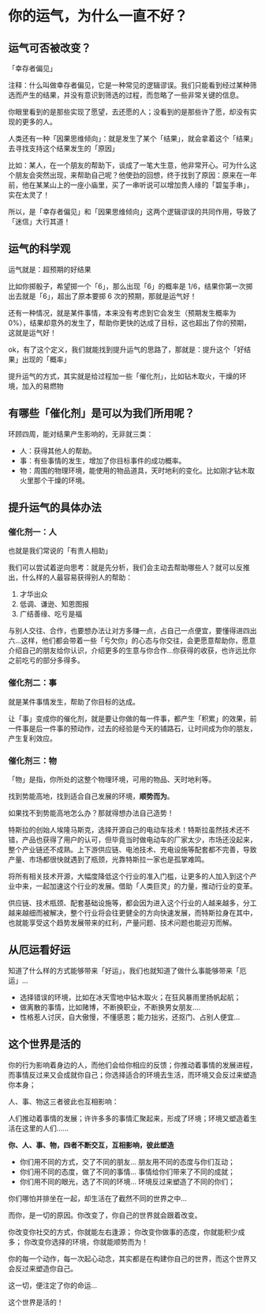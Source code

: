 # 你的运气，为什么一直不好？

## 运气可否被改变？

「幸存者偏见」

注释：什么叫做幸存者偏见，它是一种常见的逻辑谬误。我们只能看到经过某种筛选而产生的结果，并没有意识到筛选的过程，而忽略了一些非常关键的信息。

你眼里看到的是那些实现了愿望，去还愿的人；没看到的是那些许了愿，却没有实现的更多的人。

人类还有一种「因果思维倾向」：就是发生了某个「结果」，就会拿着这个「结果」去寻找支持这个结果发生的「原因」

比如：某人，在一个朋友的帮助下，谈成了一笔大生意，他非常开心。可为什么这个朋友会突然出现，来帮助自己呢？他使劲的回想，终于找到了原因：原来在一年前，他在某某山上的一座小庙里，买了一串听说可以增加贵人缘的「碧玺手串」，实在太灵了！

所以，是「幸存者偏见」和「因果思维倾向」这两个逻辑谬误的共同作用，导致了「迷信」大行其道！

## 运气的科学观

运气就是：超预期的好结果

比如你掷骰子，希望掷一个「6」，那么出现「6」的概率是 1/6，结果你第一次掷出去就是「6」，超出了原本要掷 6 次的预期，那就是运气好！

还有一种情况，就是某件事情，本来没有考虑到它会发生（预期发生概率为 0%），结果却意外的发生了，帮助你更快的达成了目标，这也超出了你的预期，这就是运气好！

ok，有了这个定义，我们就能找到提升运气的思路了，那就是：提升这个「好结果」出现的「概率」

提升运气的方式，其实就是给过程加一些「催化剂」，比如钻木取火，干燥的环境，加入的易燃物

## 有哪些「催化剂」是可以为我们所用呢？

环顾四周，能对结果产生影响的，无非就三类：

* 人：获得其他人的帮助。
* 事：有些事情的发生，增加了你目标事件的成功概率。
* 物：周围的物理环境，能使用的物品道具，天时地利的变化。比如刚才钻木取火里那个干燥的环境。

## 提升运气的具体办法

### 催化剂一：人

也就是我们常说的「有贵人相助」

我们可以尝试着逆向思考：就是先分析，我们会主动去帮助哪些人？就可以反推出，什么样的人最容易获得别人的帮助：

1. 才华出众
2. 低调、谦逊、知恩图报
3. 广结善缘、吃亏是福

与别人交往、合作，也要想办法让对方多赚一点，占自己一点便宜，要懂得进四出六...这样，他们都会带着一些「亏欠你」的心态与你交往，会更愿意帮助你，愿意介绍自己的朋友给你认识，介绍更多的生意与你合作…你获得的收获，也许远比你之前吃亏的部分多得多。

### 催化剂二：事

就是某件事情发生，帮助了你目标的达成。

让「事」变成你的催化剂，就是要让你做的每一件事，都产生「积累」的效果，前一件事是后一件事的预动作，过去的经验是今天的铺路石，让时间成为你的朋友，产生复利效应。

### 催化剂三：物

「物」是指，你所处的这整个物理环境，可用的物品、天时地利等。

找到势能高地，找到适合自己发展的环境，**顺势而为**。

如果找不到势能高地怎么办？那就得想办法自己造势！

特斯拉的创始人埃隆马斯克，选择开源自己的电动车技术！特斯拉虽然技术还不错，产品也获得了用户的认可，但毕竟当时做电动车的厂家太少，市场还没起来，整个产业链还不成熟。上下游供应链、电池技术、充电设施等配套都不完善，导致产量、市场都很快就遇到了瓶颈，光靠特斯拉一家也是孤掌难鸣。

将所有相关技术开源，大幅度降低这个行业的准入门槛，让更多的人加入到这个产业中来，一起加速这个行业的发展。借助「人类巨灵」的力量，推动行业的变革。

供应链、技术瓶颈、配套基础设施等，都会因为进入这个行业的人越来越多，分工越来越细而被解决，整个行业将会往更健全的方向快速发展，而特斯拉身在其中，也就能享受这个趋势发展带来的红利，产量问题、技术问题也能迎刃而解。

## 从厄运看好运

知道了什么样的方式能够带来「好运」，我们也就知道了做什么事能够带来「厄运」...

* 选择错误的环境，比如在冰天雪地中钻木取火；在狂风暴雨里扬帆起航；
* 做离散的事情，比如赌博，不断换职业，不断换男女朋友….
* 性格惹人讨厌，自大傲慢，不懂感恩；能力拙劣，还抠门、占别人便宜…

## 这个世界是活的

你的行为影响着身边的人，而他们会给你相应的反馈；你推动着事情的发展进程，而事情反过来又会成就你自己；你选择适合的环境去生活，而环境又会反过来塑造你本身；

人、事、物这三者彼此也互相影响：

人们推动着事情的发展；许许多多的事情汇聚起来，形成了环境；环境又塑造着生活在这里的人们......

**你、人、事、物，四者不断交互，互相影响，彼此塑造**

* 你们用不同的方式，交了不同的朋友... 朋友用不同的态度与你们互动；
* 你们用不同的态度，做了不同的事情... 事情给你们带来了不同的成就；
* 你们用不同的眼光，选了不同的环境... 环境反过来塑造了不同的你们；

你们哪怕并排坐在一起，却生活在了截然不同的世界之中...

而你，是一切的原因。你改变了，你自己的世界就会跟着改变。

你改变你社交的方式，你就能左右逢源；
你改变你做事的态度，你就能积少成多；
你改变你选择的环境，你就能顺势而为！

你的每一个动作，每一次起心动念，其实都是在构建你自己的世界，而这个世界又会反过来塑造你自己。

这一切，便注定了你的命运...

这个世界是活的！
